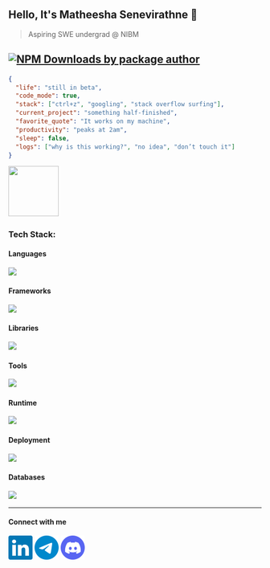 ## Hello, It's Matheesha Senevirathne 👋

> Aspiring SWE undergrad @ NIBM

[![NPM Downloads by package author](https://img.shields.io/npm-stat/dw/itsmatheesha?style=flat-square&logo=npm&label=NPM%20Downloads&color=%23cb0000)](https://www.npmjs.com/~itsmatheesha)
---

```Json
{
  "life": "still in beta",
  "code_mode": true,
  "stack": ["ctrl+z", "googling", "stack overflow surfing"],
  "current_project": "something half-finished",
  "favorite_quote": "It works on my machine",
  "productivity": "peaks at 2am",
  "sleep": false,
  "logs": ["why is this working?", "no idea", "don’t touch it"]
}
```

<img src='https://tenor.com/view/ghostedvpn-hacker-cat-bongo-cat-keyboard-cat-hacker-gif-4373606555250453292.gif' height=100px width=100px>

### Tech Stack:
      
#### Languages
<a href="https://github.com/syvixor/skills-icons">
<img src='https://skills.syvixor.com/api/icons?i=html,css,js,java,c,csharp,php,ts' height=40px height=40px>
</a>

#### Frameworks
<a href="https://github.com/syvixor/skills-icons">
  <img src='https://skills.syvixor.com/api/icons?i=dotnet,express,hono,tailwind' height=40px height=40px>
</a>

#### Libraries
<a href="https://github.com/syvixor/skills-icons">
  <img src='https://skills.syvixor.com/api/icons?i=react' height=40px height=40px>
</a>

#### Tools
<a href="https://github.com/syvixor/skills-icons">
  <img src='https://skills.syvixor.com/api/icons?i=docker,npm,jsr,vite,git,github,figma' height=40px height=40px>
</a>

#### Runtime
<a href="https://github.com/syvixor/skills-icons">
  <img src='https://skills.syvixor.com/api/icons?i=nodejs,deno' height=40px height=40px>
</a>

#### Deployment
<a href="https://github.com/syvixor/skills-icons">
  <img src='https://skills.syvixor.com/api/icons?i=vercel' height=40px height=40px>
</a>

#### Databases
<a href="https://github.com/syvixor/skills-icons">
  <img src='https://skills.syvixor.com/api/icons?i=firebase,supabase,mysql' height=40px height=40px>
</a>

---

#### Connect with me
[![LinkedIn](https://raw.githubusercontent.com/CLorant/readme-social-icons/main/medium/filled/linkedin.svg)](https://linkedin.com/in/matheesha-ls)
[![Telegram](https://raw.githubusercontent.com/CLorant/readme-social-icons/main/medium/filled/telegram.svg)](https://t.me/ItsMatheesha)
[![WhatsApp](https://raw.githubusercontent.com/CLorant/readme-social-icons/main/medium/filled/discord.svg)](https://discord.com/users/itsmatheesha)
